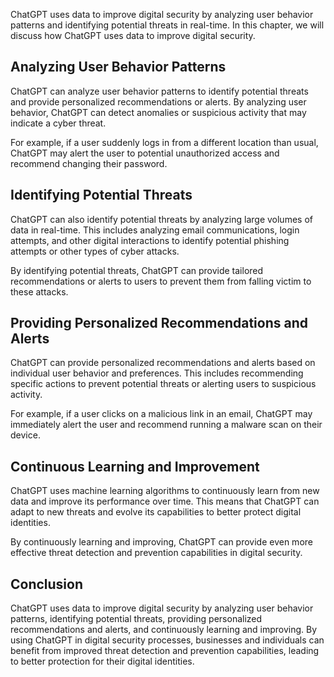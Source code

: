 
ChatGPT uses data to improve digital security by analyzing user behavior patterns and identifying potential threats in real-time. In this chapter, we will discuss how ChatGPT uses data to improve digital security.

Analyzing User Behavior Patterns
--------------------------------

ChatGPT can analyze user behavior patterns to identify potential threats and provide personalized recommendations or alerts. By analyzing user behavior, ChatGPT can detect anomalies or suspicious activity that may indicate a cyber threat.

For example, if a user suddenly logs in from a different location than usual, ChatGPT may alert the user to potential unauthorized access and recommend changing their password.

Identifying Potential Threats
-----------------------------

ChatGPT can also identify potential threats by analyzing large volumes of data in real-time. This includes analyzing email communications, login attempts, and other digital interactions to identify potential phishing attempts or other types of cyber attacks.

By identifying potential threats, ChatGPT can provide tailored recommendations or alerts to users to prevent them from falling victim to these attacks.

Providing Personalized Recommendations and Alerts
-------------------------------------------------

ChatGPT can provide personalized recommendations and alerts based on individual user behavior and preferences. This includes recommending specific actions to prevent potential threats or alerting users to suspicious activity.

For example, if a user clicks on a malicious link in an email, ChatGPT may immediately alert the user and recommend running a malware scan on their device.

Continuous Learning and Improvement
-----------------------------------

ChatGPT uses machine learning algorithms to continuously learn from new data and improve its performance over time. This means that ChatGPT can adapt to new threats and evolve its capabilities to better protect digital identities.

By continuously learning and improving, ChatGPT can provide even more effective threat detection and prevention capabilities in digital security.

Conclusion
----------

ChatGPT uses data to improve digital security by analyzing user behavior patterns, identifying potential threats, providing personalized recommendations and alerts, and continuously learning and improving. By using ChatGPT in digital security processes, businesses and individuals can benefit from improved threat detection and prevention capabilities, leading to better protection for their digital identities.
